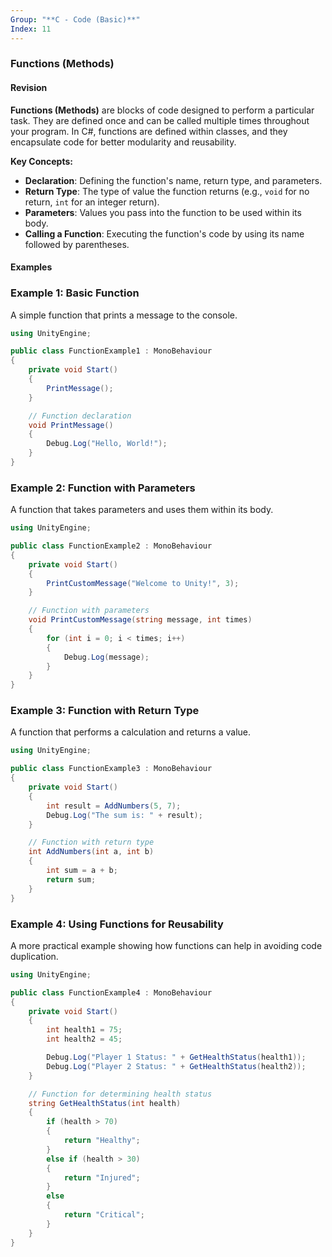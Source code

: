 ```yaml
---
Group: "**C - Code (Basic)**"
Index: 11
---
```


### Functions (Methods)

#### Revision

**Functions (Methods)** are blocks of code designed to perform a particular task. They are defined once and can be called multiple times throughout your program. In C#, functions are defined within classes, and they encapsulate code for better modularity and reusability.

**Key Concepts:**
- **Declaration**: Defining the function's name, return type, and parameters.
- **Return Type**: The type of value the function returns (e.g., `void` for no return, `int` for an integer return).
- **Parameters**: Values you pass into the function to be used within its body.
- **Calling a Function**: Executing the function's code by using its name followed by parentheses.

#### Examples

### Example 1: Basic Function
A simple function that prints a message to the console.

```csharp
using UnityEngine;

public class FunctionExample1 : MonoBehaviour
{
    private void Start()
    {
        PrintMessage();
    }

    // Function declaration
    void PrintMessage()
    {
        Debug.Log("Hello, World!");
    }
}
```

### Example 2: Function with Parameters
A function that takes parameters and uses them within its body.

```csharp
using UnityEngine;

public class FunctionExample2 : MonoBehaviour
{
    private void Start()
    {
        PrintCustomMessage("Welcome to Unity!", 3);
    }

    // Function with parameters
    void PrintCustomMessage(string message, int times)
    {
        for (int i = 0; i < times; i++)
        {
            Debug.Log(message);
        }
    }
}
```

### Example 3: Function with Return Type
A function that performs a calculation and returns a value.

```csharp
using UnityEngine;

public class FunctionExample3 : MonoBehaviour
{
    private void Start()
    {
        int result = AddNumbers(5, 7);
        Debug.Log("The sum is: " + result);
    }

    // Function with return type
    int AddNumbers(int a, int b)
    {
        int sum = a + b;
        return sum;
    }
}
```

### Example 4: Using Functions for Reusability
A more practical example showing how functions can help in avoiding code duplication.

```csharp
using UnityEngine;

public class FunctionExample4 : MonoBehaviour
{
    private void Start()
    {
        int health1 = 75;
        int health2 = 45;

        Debug.Log("Player 1 Status: " + GetHealthStatus(health1));
        Debug.Log("Player 2 Status: " + GetHealthStatus(health2));
    }

    // Function for determining health status
    string GetHealthStatus(int health)
    {
        if (health > 70)
        {
            return "Healthy";
        }
        else if (health > 30)
        {
            return "Injured";
        }
        else
        {
            return "Critical";
        }
    }
}
```

